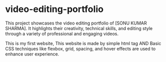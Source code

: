 # video-editing-portfolio

This project showcases the video editing portfolio of [SONU KUMAR SHARMA].
It highlights their creativity, technical skills, and editing style through a variety of professional and engaging videos.

This is my first website,
This website is made by simple html tag AND
Basic CSS techniques like flexbox, grid, spacing, and hover effects are used to enhance user experience.

